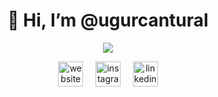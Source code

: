<h1 align="center">👋 Hi, I’m @ugurcantural</h1>

<p align="center" width="100%">
  <img src="https://komarev.com/ghpvc/?username=ugurcantural&color=blue&style=for-the-badge">
</p>

<p align="center" width="100%">
  <a href="https://ugurcantural.netlify.app"><img src="https://cdn-icons-png.flaticon.com/512/841/841364.png" alt="website" width="40" height="40"/></a>
  &nbsp; &nbsp;
  <a href="https://www.instagram.com/birugurtu/"><img src="https://cdn-icons-png.flaticon.com/512/174/174855.png" alt="instagram" width="40" height="40"/></a>
  &nbsp; &nbsp;
  <a href="https://tr.linkedin.com/in/u%C4%9Furcan-tural-202702243"><img src="https://cdn-icons-png.flaticon.com/512/174/174857.png" alt="linkedin" width="40" height="40"/></a>
</p>

<!---
#<p align="center">
 <img src="https://github-readme-stats.vercel.app/api?username=ugurcantural&show_icons=true&theme=radical">
 <img src="https://github-readme-stats.vercel.app/api/top-langs/?username=ugurcantural&layout=compact&theme=radical">
</p>
-->
